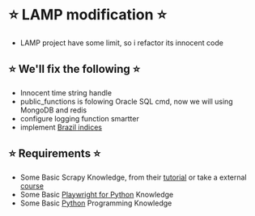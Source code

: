 # ⭐️ LAMP modification ⭐️

- LAMP project have some limit, so i refactor its innocent code

## ⭐️ We'll fix the following ⭐️

- Innocent time string handle
- public_functions is folowing Oracle SQL cmd, now we will using MongoDB and redis
- configure logging function smartter
- implement [Brazil indices](https://www.investing.com/indices/brazil-indices?&majorIndices=on&primarySectors=on&additionalIndices=on)

## ⭐️ Requirements ⭐️

- Some Basic Scrapy Knowledge, from their [tutorial](https://docs.scrapy.org/en/latest/intro/tutorial.html) or take a external [course](https://www.udemy.com/course/advanced-web-scraping-with-python-using-scrapy-splash/)
- Some Basic [Playwright for Python](https://playwright.dev/python/) Knowledge
- Some Basic [Python](https://docs.python.org/3/) Programming Knowledge
